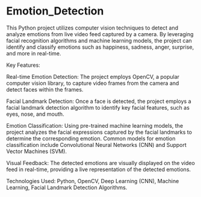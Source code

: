 # Emotion_Detection

This Python project utilizes computer vision techniques to detect and analyze emotions from live video feed captured by a camera. By leveraging facial recognition algorithms and machine learning models, the project can identify and classify emotions such as happiness, sadness, anger, surprise, and more in real-time.

Key Features:

Real-time Emotion Detection: The project employs OpenCV, a popular computer vision library, to capture video frames from the camera and detect faces within the frames.

Facial Landmark Detection: Once a face is detected, the project employs a facial landmark detection algorithm to identify key facial features, such as eyes, nose, and mouth.

Emotion Classification: Using pre-trained machine learning models, the project analyzes the facial expressions captured by the facial landmarks to determine the corresponding emotion. Common models for emotion classification include Convolutional Neural Networks (CNN) and Support Vector Machines (SVM).

Visual Feedback: The detected emotions are visually displayed on the video feed in real-time, providing a live representation of the detected emotions.

Technologies Used: Python, OpenCV, Deep Learning (CNN), Machine Learning, Facial Landmark Detection Algorithms.
